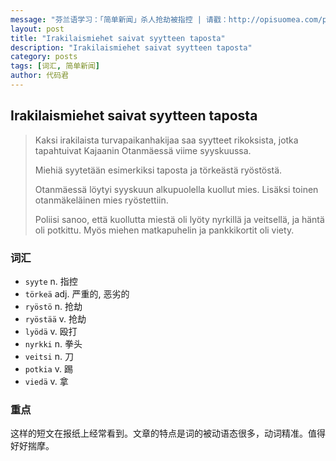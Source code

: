 ```yaml
---
message: "芬兰语学习：「简单新闻」杀人抢劫被指控 | 请戳：http://opisuomea.com/posts/2016/11/09/syyte "
layout: post
title: "Irakilaismiehet saivat syytteen taposta"
description: "Irakilaismiehet saivat syytteen taposta"
category: posts
tags: [词汇, 简单新闻]
author: 代码君
---
```


## Irakilaismiehet saivat syytteen taposta

>Kaksi irakilaista turvapaikanhakijaa saa syytteet rikoksista, jotka tapahtuivat Kajaanin Otanmäessä viime syyskuussa.
>
>Miehiä syytetään esimerkiksi taposta ja törkeästä ryöstöstä. 
>
>Otanmäessä löytyi syyskuun alkupuolella kuollut mies. Lisäksi toinen otanmäkeläinen mies ryöstettiin.
>
>Poliisi sanoo, että kuollutta miestä oli lyöty nyrkillä ja veitsellä, ja häntä oli potkittu. Myös miehen matkapuhelin ja pankkikortit oli viety.

### 词汇

- `syyte` n. 指控
- `törkeä` adj. 严重的, 恶劣的
- `ryöstö` n. 抢劫
- `ryöstää` v. 抢劫
- `lyödä` v. 殴打
- `nyrkki` n. 拳头
- `veitsi` n. 刀
- `potkia` v. 踢
- `viedä` v. 拿

### 重点

这样的短文在报纸上经常看到。文章的特点是词的被动语态很多，动词精准。值得好好揣摩。
